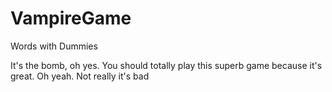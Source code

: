 VampireGame
===========

Words with Dummies


It's the bomb, oh yes.  You should totally play this superb game because it's great.  Oh yeah.  Not really it's bad
